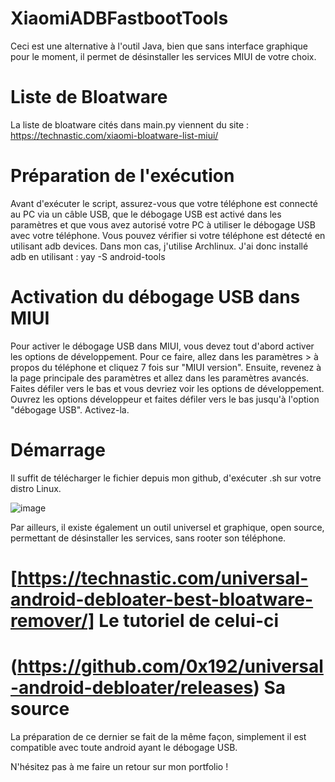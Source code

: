 # XiaomiADBFastbootTools
Ceci est une alternative à l'outil Java, bien que sans interface graphique pour le moment, il permet de désinstaller les services MIUI de votre choix.

# Liste de Bloatware
La liste de bloatware cités dans main.py viennent du site : https://technastic.com/xiaomi-bloatware-list-miui/


# Préparation de l'exécution
Avant d'exécuter le script, assurez-vous que votre téléphone est connecté au PC via un câble USB, que le débogage USB est activé dans les paramètres et que vous avez autorisé votre PC à utiliser le débogage USB avec votre téléphone. Vous pouvez vérifier si votre téléphone est détecté en utilisant adb devices.
Dans mon cas, j'utilise Archlinux.
J'ai donc installé adb en utilisant : yay -S android-tools

# Activation du débogage USB dans MIUI
Pour activer le débogage USB dans MIUI, vous devez tout d'abord activer les options de développement. Pour ce faire, allez dans les paramètres > à propos du téléphone et cliquez 7 fois sur "MIUI version". Ensuite, revenez à la page principale des paramètres et allez dans les paramètres avancés. Faites défiler vers le bas et vous devriez voir les options de développement. Ouvrez les options développeur et faites défiler vers le bas jusqu'à l'option "débogage USB". Activez-la.

# Démarrage
Il suffit de télécharger le fichier depuis mon github, d'exécuter .sh sur votre distro Linux.

![image](https://github.com/ELEDANTEC/XiaomiADBFastbootTools/assets/134450385/cab88553-8af9-413d-80ff-d1335936cbd6)


Par ailleurs, il existe également un outil universel et graphique, open source, permettant de désinstaller les services, sans rooter son téléphone.
# [https://technastic.com/universal-android-debloater-best-bloatware-remover/] Le tutoriel de celui-ci
# (https://github.com/0x192/universal-android-debloater/releases) Sa source

La préparation de ce dernier se fait de la même façon, simplement il est compatible avec toute android ayant le débogage USB.

N'hésitez pas à me faire un retour sur mon portfolio ! 

